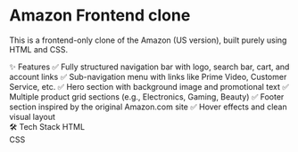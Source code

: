 # Amazon Frontend clone
This is a frontend-only clone of the Amazon (US version), built purely using HTML and CSS.

✨ Features
✅ Fully structured navigation bar with logo, search bar, cart, and account links
✅ Sub-navigation menu with links like Prime Video, Customer Service, etc.
✅ Hero section with background image and promotional text
✅ Multiple product grid sections (e.g., Electronics, Gaming, Beauty)
✅ Footer section inspired by the original Amazon.com site
✅ Hover effects and clean visual layout
<br>
🛠️ Tech Stack
HTML
<br>
CSS